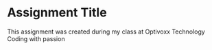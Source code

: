 # Assignment Title


  This assignment was created during my class at Optivoxx Technology
<br>Coding with passion
